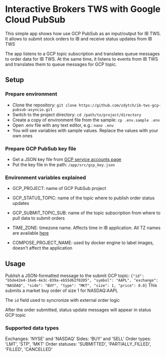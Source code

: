# Interactive Brokers TWS with Google Cloud PubSub
This simple app shows how use GCP PubSub as an input/output for IB TWS. 
It allows to submit stock orders to IB and receive status updates from IB TWS

The app listens to a GCP topic subscription and translates queue messages to order data for IB TWS. At the same time, it listens to events from IB TWS and translates them to queue messages for GCP topic.

## Setup

### Prepare environment
- Clone the repository: `git clone https://github.com/zdytch/ib-tws-gcp-pubsub-asyncio.git`
- Switch to the project directory: `cd /path/to/project/directory`
- Create a copy of environment file from the sample: `cp .env.sample .env`
- Open .env file with any text editor, e.g.: `nano .env`
- You will see variables with sample values. Replace the values with your own ones

### Prepare GCP PubSub key file
- Get a JSON key file from [GCP service accounts page](https://console.cloud.google.com/iam-admin/serviceaccounts)
- Put the key file in the path: `/app/src/gcp_key.json`

### Environment variables explained
- GCP_PROJECT: name of GCP PubSub project
- GCP_STATUS_TOPIC: name of the topic where to publish order status updates
- GCP_SUBMIT_TOPIC_SUB: name of the topic subscription from where to pull data to submit orders

- TIME_ZONE: timezone name. Affects time in IB application. All TZ names are available [here](https://en.wikipedia.org/wiki/List_of_tz_database_time_zones)

- COMPOSE_PROJECT_NAME: used by docker engine to label images, doesn't affect the application

## Usage

Publish a JSON-formatted message to the submit GCP topic:
`{"id": "b5de42e4-16e6-4e3c-839a-eb55d62f0205", "symbol": "AAPL", "exchange": "NASDAQ", "side": "BUY", "type": "MKT", "size": 1, "price": 0.0}`
This submits a market buy order of size 1 for NASDAQ:AAPL

The `id` field used to syncronize with external order logic

After the order submitted, status update messages will appear in status GCP topic

### Supported data types
Exchanges: 'NYSE' and 'NASDAQ'
Sides: 'BUY' and 'SELL'
Order types: 'LMT', 'STP', 'MKT'
Order statuses: 'SUBMITTED', 'PARTIALLY_FILLED', 'FILLED', 'CANCELLED'